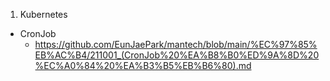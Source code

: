 1. Kubernetes 
- CronJob
  - https://github.com/EunJaePark/mantech/blob/main/%EC%97%85%EB%AC%B4/211001_(CronJob%20%EA%B8%B0%ED%9A%8D%20%EC%A0%84%20%EA%B3%B5%EB%B6%80).md

